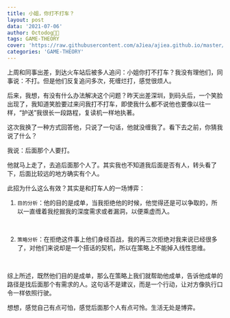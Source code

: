 ```yaml
---
title: 小姐，你打不打车？
layout: post
data: '2021-07-06'
author: Octodog🐙🐶
tags: GAME-THEORY
cover: 'https://raw.githubusercontent.com/aJiea/ajiea.github.io/master/_posts/210706/COVER.JPG'
categories: 'GAME-THEORY'
---
```


上周和同事出差，到达火车站后被多人追问：小姐你打不打车？我没有理他们，同事说：不打。但是他们反复追问多次，死缠烂打，感觉很烦人。
<br/>

后来，我想，有没有什么办法解决这个问题？昨天出差深圳，到码头后，一个笑脸出现了，我知道笑脸要过来问我打不打车，即使我什么都不说他也要像以往一样，“护送”我很长一段路程，复读机一样地执著。
<br/>

这次我换了一种方式回答他，只说了一句话，他就没缠我了。看下去之前，你猜我说了什么？
<br/>

我说：后面那个人要打。
<br/>

他就马上走了，去追后面那个人了。其实我也不知道我后面是否有人，转头看了下，后面比较远的地方确实有个人。
<br/>

此招为什么这么有效？其实是和打车人的一场博弈：
1. ``目的分析``：他的目的是成单，当我拒绝他的时候，他觉得还是可以争取的，所以一直缠着我挖掘我的深度需求或者漏洞，以便乘虚而入。
<br/>

2. ``策略分析``：在拒绝这件事上他们身经百战，我的再三次拒绝对我来说已经很多了，对他们来说却是一个搭话的契机，所以在策略上不能掉入线性思维。
<br/>

综上所述，既然他们目的是成单，那么在策略上我们就帮助他成单，告诉他成单的路径是找后面那个有需求的人。这句话不是建议，而是一个行动，让对方像执行口令一样依照行驶。
<br/>

想想，感觉自己有点可怕，感觉后面那个人有点可怜。生活无处是博弈。